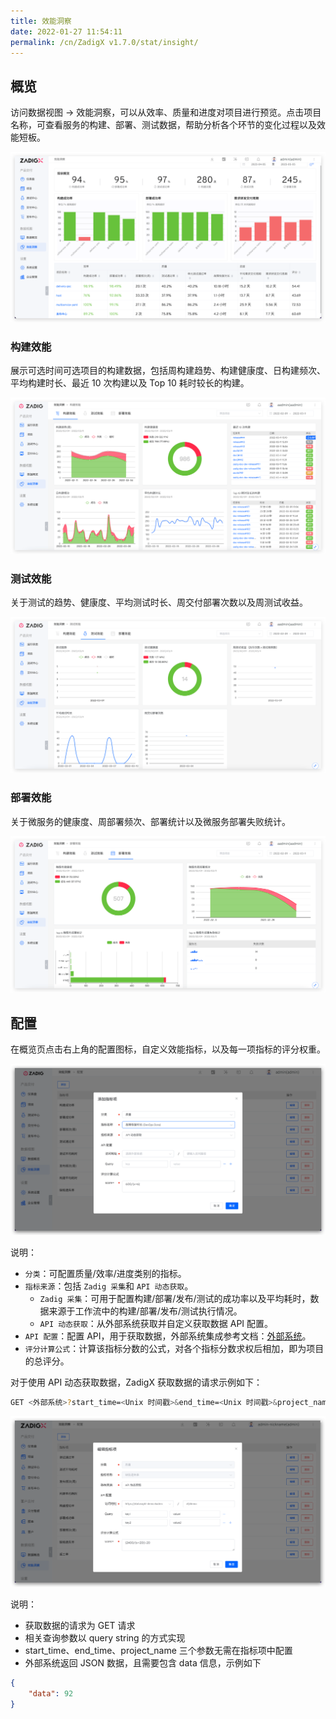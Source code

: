 ```yaml
---
title: 效能洞察
date: 2022-01-27 11:54:11
permalink: /cn/ZadigX v1.7.0/stat/insight/
---
```


## 概览

访问数据视图 -> 效能洞察，可以从效率、质量和进度对项目进行预览。点击项目名称，可查看服务的构建、部署、测试数据，帮助分析各个环节的变化过程以及效能短板。

![效能洞察](../../../_images/insight_overview.png)

### 构建效能

展示可选时间可选项目的构建数据，包括周构建趋势、构建健康度、日构建频次、平均构建时长、最近 10 次构建以及 Top 10 耗时较长的构建。

![效能洞察-构建](../../../_images/build_insight.png)

### 测试效能

关于测试的趋势、健康度、平均测试时长、周交付部署次数以及周测试收益。

![效能洞察-测试](../../../_images/test_insight.png)

### 部署效能

关于微服务的健康度、周部署频次、部署统计以及微服务部署失败统计。

![效能洞察-部署](../../../_images/deploy_insight.png)

## 配置

在概览页点击右上角的配置图标，自定义效能指标，以及每一项指标的评分权重。

![效能洞察](../../../_images/insight_config.png)

说明：

- `分类`：可配置质量/效率/进度类别的指标。
- `指标来源`：包括 `Zadig 采集`和 `API 动态获取`。
    - `Zadig 采集`：可用于配置构建/部署/发布/测试的成功率以及平均耗时，数据来源于工作流中的构建/部署/发布/测试执行情况。
    - `API 动态获取`：从外部系统获取并自定义获取数据 API 配置。
- `API 配置`：配置 API，用于获取数据，外部系统集成参考文档：[外部系统](/ZadigX%20v1.7.0/settings/others/)。
- `评分计算公式`：计算该指标分数的公式，对各个指标分数求权后相加，即为项目的总评分。

对于使用 API 动态获取数据，ZadigX 获取数据的请求示例如下：

``` bash
GET <外部系统>?start_time=<Unix 时间戳>&end_time=<Unix 时间戳>&project_name=<项目标识>&key1=value1&key2=value2...
```
![效能洞察](../../../_images/insight_config_1.png)

说明：

- 获取数据的请求为 GET 请求
- 相关查询参数以 query string 的方式实现
- start_time、end_time、project_name 三个参数无需在指标项中配置
- 外部系统返回 JSON 数据，且需要包含 data 信息，示例如下

``` json
{
    "data": 92
}
```
